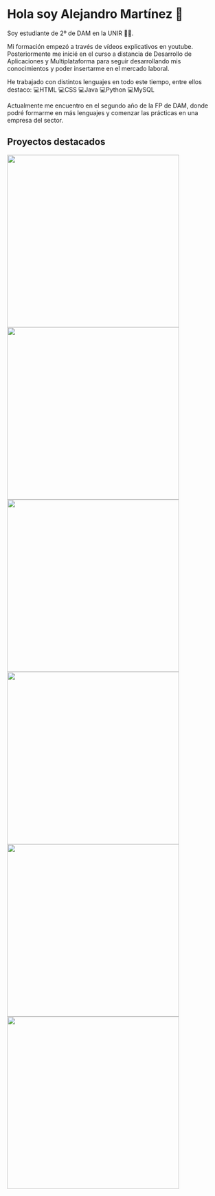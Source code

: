 # Hola soy Alejandro Martínez 👋

Soy estudiante de 2º de DAM en la UNIR 🧑‍💻.

Mi formación empezó a través de vídeos explicativos en youtube. Posteriormente me inicié en el curso a distancia de Desarrollo de Aplicaciones y Multiplataforma para seguir desarrollando mis conocimientos y poder insertarme en el mercado laboral.

He trabajado con distintos lenguajes en todo este tiempo, entre ellos destaco:
💻HTML
💻CSS
💻Java
💻Python
💻MySQL

Actualmente me encuentro en el segundo año de la FP de DAM, donde podré formarme en más lenguajes y comenzar las prácticas en una empresa del sector.


## **Proyectos destacados**


<a href="https://alexmj004.github.io/BLIZZARD/" target="_blank"><img src="https://i.imgur.com/0hb6oCD.png" width="400"></img></a>
<a href="https://alexmj004.github.io/JUEGO-DE-ARKANOID/" target="_blank"><img src="https://i.imgur.com/HEU46sI.png" width="400"></img></a>
<a href="https://alexmj004.github.io/JUEGO-DE-SCRABBLE/" target="_blank"><img src="https://i.imgur.com/Cw23smm.png" width="400"></img></a>
<a href="https://alexmj004.github.io/BREAKING-BAD/" target="_blank"><img src="https://i.imgur.com/tXmgwWH.png" width="400"></img></a>
<a href="https://alexmj004.github.io/PAGINA-DE-INSTITUTO/" target="_blank"><img src="https://i.imgur.com/37pHPca.png" width="400"></img></a>
<a href="https://github.com/alexmj004/Atalanta_sub23_24_25" target="_blank"><img src="https://imgur.com/a/D6CPBD7" width="400"></img></a>



